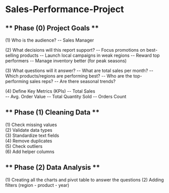 # Sales-Performance-Project

** Phase (0) Project Goals **
---------------------------------
(1) Who is the audience? 
-- Sales Manager

(2) What decisions will this report support?
-- Focus promotions on best-selling products
-- Launch local campaigns in weak regions
-- Reward top performers
-- Manage inventory better (for peak seasons)

(3) What questions will it answer?
-- What are total sales per month?
-- Which products/regions are performing best?
-- Who are the top-performing sales reps?
-- Are there seasonal trends?

(4) Define Key Metrics (KPIs)
-- Total Sales	
-- Avg. Order Value	
-- Total Quantity Sold
-- Orders Count


** Phase (1) Cleaning Data **
---------------------------------
(1) Check missing values 	
(2) Validate data types	 
(3) Standardize text fields 	
(4) Remove duplicates	
(5) Check outliers	
(6) Add helper columns	


** Phase (2) Data Analysis **
---------------------------------
(1) Creating all the charts and pivot table to answer the questions
(2) Adding filters (region - product - year)






